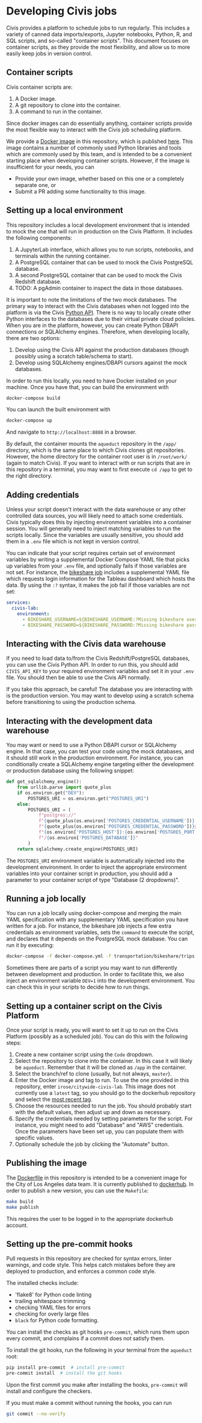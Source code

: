 # Developing Civis jobs

Civis provides a platform to schedule jobs to run regularly.
This includes a variety of canned data imports/exports,
Jupyter notebooks, Python, R, and SQL scripts, and so-called "container scripts".
This document focuses on container scripts, as they provide the most flexibility,
and allow us to more easily keep jobs in version control.

## Container scripts

Civis container scripts are:
1. A Docker image.
1. A git repository to clone into the container.
1. A command to run in the container.

Since docker images can do essentially anything, container scripts provide
the most flexible way to interact with the Civis job scheduling platform.

We provide a [Docker image](./Dockerfile) in this repository,
which is published [here](https://hub.docker.com/r/irose/citywide-civis-lab).
This image contains a number of commonly used Python libraries and tools
which are commonly used by this team, and is intended to be a convenient
starting place when developing container scripts.
However, if the image is insufficient for your needs, you can
* Provide your own image, whether based on this one or a completely separate one, or
* Submit a PR adding some functionality to this image.

## Setting up a local environment

This repository includes a local development environment that is intended to mock
the one that will run in production on the Civis Platform.
It includes the following components:
1. A JupyterLab interface, which allows you to run scripts, notebooks, and terminals within the running container.
1. A PostgreSQL container that can be used to mock the Civis PostgreSQL database.
1. A second PostgreSQL container that can be used to mock the Civis Redshift database.
1. TODO: A pgAdmin container to inspect the data in those databases.

It is important to note the limitations of the two mock databases.
The primary way to interact with the Civis databases when not logged into the platform
is via the Civis [Python API](https://civis-python.readthedocs.io/en/stable).
There is no way to locally create other Python interfaces to the databases due to
their virtual private cloud policies. When you are in the platform, however,
you can create Python DBAPI connections or SQLAlchemy engines.
Therefore, when developing locally, there are two options:

1. Develop using the Civis API against the production databases (though possibly using a scratch table/schema to start).
1. Develop using SQLAlchemy engines/DBAPI cursors against the mock databases.

In order to run this locally, you need to have Docker installed on your machine.
Once you have that, you can build the environment with
```bash
docker-compose build
```

You can launch the built environment with
```bash
docker-compose up
```
And navigate to `http://localhost:8888` in a browser.

By default, the container mounts the `aqueduct` repository in the `/app/` directory,
which is the same place to which Civis clones git repositories.
However, the home directory for the container root user is in `/root/work/` (again to match Civis).
If you want to interact with or run scripts that are in this repository in a terminal,
you may want to first execute `cd /app` to get to the right directory.

## Adding credentials

Unless your script doesn't interact with the data warehouse or any other controlled
data sources, you will likely need to attach some credentials.
Civis typically does this by injecting environment variables into a container session.
You will generally need to inject matching variables to run the scripts locally.
Since the variables are usually sensitive, you should add them in a `.env` file
which is not kept in version control.

You can indicate that your script requires certain set of environment variables
by writing a supplemental Docker Compose YAML file that picks up variables from your `.env` file,
and optionally fails if those variables are not set.
For instance, the [bikeshare job](./transportation/bikeshare/trips.yml) includes a supplemental
YAML file which requests login information for the Tableau dashboard which hosts the data.
By using the `:?` syntax, it makes the job fail if those variables are not set:
```yaml
services:
  civis-lab:
    environment:
      - BIKESHARE_USERNAME=${BIKESHARE_USERNAME:?Missing bikeshare username}
      - BIKESHARE_PASSWORD=${BIKESHARE_PASSWORD:?Missing bikeshare password}
```

## Interacting with the Civis data warehouse

If you need to load data to/from the Civis Redshift/PostgreSQL databases,
you can use the Civis Python API. In order to run this, you should
add `CIVIS_API_KEY` to your required environment variables
and set it in your `.env` file.
You should then be able to use the Civis API normally.

If you take this approach, be careful! The database you are interacting
with is the production version. You may want to develop using a scratch schema
before transitioning to using the production schema.

## Interacting with the development data warehouse

You may want or need to use a Python DBAPI cursor or SQLAlchemy engine.
In that case, you can test your code using the mock databases,
and it should still work in the production environment.
For instance, you can conditionally create a SQLAlchemy engine targeting
either the development or production database using the following snippet:

```python
def get_sqlalchemy_engine():
    from urllib.parse import quote_plus
    if os.environ.get("DEV"):
        POSTGRES_URI = os.environ.get("POSTGRES_URI")
    else:
        POSTGRES_URI = (
            f"postgres://"
            f"{quote_plus(os.environ['POSTGRES_CREDENTIAL_USERNAME'])}:"
            f"{quote_plus(os.environ['POSTGRES_CREDENTIAL_PASSWORD'])}@"
            f"{os.environ['POSTGRES_HOST']}:{os.environ['POSTGRES_PORT']}"
            f"/{os.environ['POSTGRES_DATABASE']}"
        )
    return sqlalchemy.create_engine(POSTGRES_URI)
```
The `POSTGRES_URI` environment variable is automatically injected into the development environment.
In order to inject the appropriate environment variables into your container script in production,
you should add a parameter to your container script of type "Database (2 dropdowns)".

## Running a job locally

You can run a job locally using docker-compose and merging the main YAML specification
with any supplementary YAML specification you have written for a job.
For instance, the bikeshare job injects a few extra credentials as environment variables,
sets the `command` to execute the script,
and declares that it depends on the PostgreSQL mock database.
You can run it by executing:
```bash
docker-compose -f docker-compose.yml -f transportation/bikeshare/trips.yml run civis-lab
```

Sometimes there are parts of a script you may want to run differently between development and production.
In order to facilitate this, we also inject an environment variable `DEV=1` into the development environment.
You can check this in your scripts to decide how to run things.

## Setting up a container script on the Civis Platform

Once your script is ready, you will want to set it up to run on the Civis Platform
(possibly as a scheduled job).
You can do this with the following steps:
1. Create a new container script using the `Code` dropdown.
1. Select the repository to clone into the container. In this case it will likely be `aqueduct`. Remember that it will be cloned as `/app` in the container.
1. Select the branch/ref to clone (usually, but not always, `master`).
1. Enter the Docker image and tag to run. To use the one provided in this repository, enter `irose/citywide-civis-lab`. This image does not currently use a `latest` tag, so you should go to the dockerhub repository and select the [most recent tag](https://hub.docker.com/r/irose/citywide-civis-lab/tags).
1. Choose the resources needed to run the job. You should probably start with the default values, then adjust up and down as necessary.
1. Specify the credentials needed by setting parameters for the script. For instance, you might need to add "Database" and "AWS" credentials. Once the parameters have been set up, you can populate them with specific values.
1. Optionally schedule the job by clicking the "Automate" button.

## Publishing the image

The [Dockerfile](./Dockerfile) in this repository is intended to be a convenient
image for the City of Los Angeles data team.
It is currently published to [dockerhub](https://hub.docker.com/r/irose/citywide-civis-lab).
In order to publish a new version, you can use the `Makefile`:
```bash
make build
make publish
```
This requires the user to be logged in to the appropriate dockerhub account.

## Setting up the pre-commit hooks

Pull requests in this repository are checked for syntax errors, linter warnings,
and code style. This helps catch mistakes before they are deployed to production,
and enforces a common code style.

The installed checks include:
* 'flake8' for Python code linting
* trailing whitespace trimming
* checking YAML files for errors
* checking for overly large files
* `black` for Python code formatting.

You can install the checks as git hooks `pre-commit`, which runs them upon every commit,
and complains if a commit does not satisfy them.

To install the git hooks, run the following in your terminal from the `aqueduct` root:
```bash
pip install pre-commit  # install pre-commit
pre-commit install  # install the git hooks
```
Upon the first commit you make after installing the hooks,
`pre-commit` will install and configure the checkers.

If you must make a commit without running the hooks, you can run
```bash
git commit --no-verify
```
